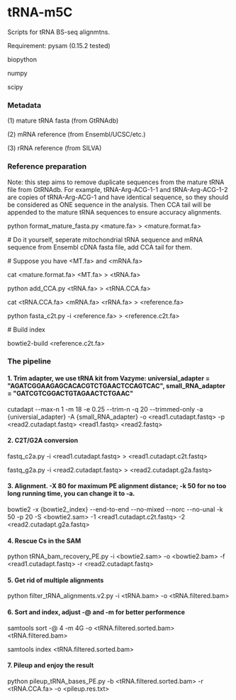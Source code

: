 # tRNA-m5C
Scripts for tRNA BS-seq alignmtns.

Requirement:
pysam (0.15.2 tested)

biopython

numpy

scipy

### Metadata

(1) mature tRNA fasta (from GtRNAdb)

(2) mRNA reference (from Ensembl/UCSC/etc.)

(3) rRNA reference (from SILVA)

### Reference preparation

Note: this step aims to remove duplicate sequences from the mature tRNA file from GtRNAdb. For example, tRNA-Arg-ACG-1-1 and tRNA-Arg-ACG-1-2 are copies of tRNA-Arg-ACG-1 and have identical sequence, so they should be considered as ONE sequence in the analysis. Then CCA tail will be appended to the mature tRNA sequences to ensure accuracy alignments.

python format_mature_fasta.py <mature.fa> > <mature.format.fa>

\# Do it yourself, seperate mitochondrial tRNA sequence and mRNA sequence from Ensembl cDNA fasta file, add CCA tail for them.

\# Suppose you have <MT.fa> and <mRNA.fa>

cat <mature.format.fa> <MT.fa> > <tRNA.fa>

python add_CCA.py <tRNA.fa> > <tRNA.CCA.fa>

cat <tRNA.CCA.fa> <mRNA.fa> <rRNA.fa> > <reference.fa>

python fasta_c2t.py -i <reference.fa> > <reference.c2t.fa>

\# Build index

bowtie2-build <reference.c2t.fa>

### The pipeline

#### 1. Trim adapter, we use tRNA kit from Vazyme: universial_adapter = "AGATCGGAAGAGCACACGTCTGAACTCCAGTCAC", small_RNA_adapter = "GATCGTCGGACTGTAGAACTCTGAAC"

cutadapt --max-n 1 -m 18 -e 0.25 --trim-n -q 20 --trimmed-only -a {universial_adapter} -A {small_RNA_adapter} -o <read1.cutadapt.fastq> -p <read2.cutadapt.fastq> <read1.fastq> <read2.fastq>

#### 2. C2T/G2A conversion

fastq_c2a.py -i <read1.cutadapt.fastq> > <read1.cutadapt.c2t.fastq>

fastq_g2a.py -i <read2.cutadapt.fastq> > <read2.cutadapt.g2a.fastq>

#### 3. Alignment. -X 80 for maximum PE alignment distance; -k 50 for no too long running time, you can change it to -a.
bowtie2 -x {bowtie2_index} --end-to-end --no-mixed --norc --no-unal -k 50 -p 20 -S <bowtie2.sam> -1 <read1.cutadapt.c2t.fastq> -2 <read2.cutadapt.g2a.fastq>

#### 4. Rescue Cs in the SAM

python tRNA_bam_recovery_PE.py -i <bowtie2.sam> -o <bowtie2.bam> -f <read1.cutadapt.fastq> -r <read2.cutadapt.fastq>

#### 5. Get rid of multiple alignments

python filter_tRNA_alignments.v2.py -i <tRNA.bam> -o <tRNA.filtered.bam>

#### 6. Sort and index, adjust -@ and -m for better performence

samtools sort -@ 4 -m 4G -o <tRNA.filtered.sorted.bam><tRNA.filtered.bam>

samtools index <tRNA.filtered.sorted.bam>

#### 7. Pileup and enjoy the result

python pileup_tRNA_bases_PE.py -b <tRNA.filtered.sorted.bam> -r <tRNA.CCA.fa> -o <pileup.res.txt>










